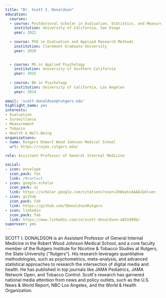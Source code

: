 ```yaml
---
title: "Dr. Scott I. Donaldson"
education:
  courses:
  - course: Postdoctoral Scholar in Evaluation, Statistics, and Measurement
    institution: University of California, San Diego
    year: 2021
    
  - course: PhD in Evaluation and Applied Research Methods
    institution: Claremont Graduate University
    year: 2020

    
  - course: MS in Applied Psychology
    institution: University of Southern California
    year: 2015
    
  - course: BA in Psychology
    institution: University of California, Los Angeles
    year: 2014
    
email: 'scott.donaldson@rutgers.edu'
highlight_name: yes
interests:
- Evaluation 
- Surveillance 
- Measurement
- Tobacco
- Health & Well-Being
organizations:
- name: Rutgers Robert Wood Johnson Medical School
  url: https://rwjms.rutgers.edu/

role: Assistant Professor of General Internal Medicine

social:
- icon: envelope
  icon_pack: fas
  link: /#contact
- icon: google-scholar
  icon_pack: ai
  link: https://scholar.google.com/citations?user=ZkWaykcAAAAJ&hl=en
- icon: github
  icon_pack: fab
  link: https://github.com/SDonaldsonRutgers
- icon: linkedin
  icon_pack: fab
  link: https://www.linkedin.com/in/scott-donaldson-a031999b/
superuser: yes
---
```


SCOTT I. DONALDSON is an Assistant Professor of General Internal Medicine in the Robert Wood Johnson Medical School, and a core faculty member of the Rutgers Institute for Nicotine & Tobacco Studies at Rutgers, the State University ("Rutgers"). His research leverages quantitative methodologies, such as psychometrics, meta-analysis, and advanced statistical approaches to research the intersection of digital media and health. He has published in top journals like JAMA Pediatrics, JAMA Network Open, and Tobacco Control. Scott's research has garnered national media attention from news and policy outlets, such as the U.S. News & World Report, NBC Los Angeles, and the World & Health Organization.
